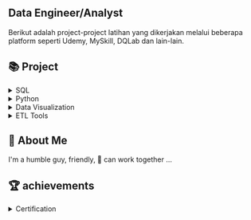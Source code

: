 ## Data Engineer/Analyst

Berikut adalah project-project latihan yang dikerjakan melalui beberapa platform seperti Udemy, MySkill, DQLab dan lain-lain.


## 📚 Project


<details><summary>SQL</summary>


+ [[📂](https://github.com/azwarerizal/own-project/tree/master/SQL/Project%20Data%20Analysis%20for%20Retail%20Sales%20Performance%20Report)]
[[🔍](https://academy.dqlab.id/main/package/project/182?pf=0)] [[📃](https://academy.dqlab.id/certificate/pdf/DQLABPRJC4AFNDGQ)] Data Analysis for Retail Sales Performance Report

+ [[📂](https://github.com/azwarerizal/own-project/tree/master/SQL/Data%20Engineer%20Challenge%20with%20SQL)]
[[🔍](https://academy.dqlab.id/main/projectcode/99/195/956?pr=0)] [[📃](https://academy.dqlab.id/certificate/pdf/DQLABSQLTSWUWCOK)] Data Engineer Challenge with SQL

+ [[📂](https://github.com/azwarerizal/own-project/tree/master/SQL/Project%20Data%20Analysis%20for%20B2B%20Retail:%20Customer%20Analytics%20Report)]
[[🔍](https://academy.dqlab.id/main/projectcode/246/417/2099?pr=0)] [[📃](https://academy.dqlab.id/certificate/pdf/DQLABPRJ10FEKPHS/NONTRACK)] Data Analysis for B2B Retail: Customer Analytics Report
 
 </details>
 
<details><summary>Python</summary>
Soon
</details>

<details><summary>Data Visualization</summary>
Soon
</details>

<details><summary>ETL Tools</summary>
Soon
</details>
 
 
## 🚀 About Me
I'm a humble guy, friendly, 💪 can work together ...


## 🏆 achievements
<details>
 <summary>Certification</summary>
 
[[📃](https://www.udemy.com/certificate/UC-27e93998-4e3c-4697-9c0f-9a9db075e093)] Udemy

[[📃](https://drive.google.com/file/d/1Wqu3jmaCgdJkeWwoZQQJRhU9ToV7b0or/view)] MySkill

[[📃](https://academy.dqlab.id/Certificate_check_2/resultV2/DQLABSQLTSWUWCOK)] DQLab

[[📃](https://drive.google.com/file/d/1gWtUJj1aAlOrot6Mhs58zPLTmwlKxqkK/view?usp=sharing)] Inixindo
 
 </details>
